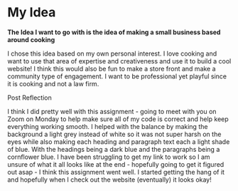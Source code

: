<h1>My Idea</h1>

**The Idea I want to go with is the idea of making a small business based around cooking**

I chose this idea based on my own personal interest. I love cooking and want to use that area of expertise and creativeness and use it to build a cool website! I think this would also be fun to make a store front and make a community type of engagement. I want to be professional yet playful since it is cooking and not a law firm.

Post Reflection

I think I did pretty well with this assignment - going to meet with you on Zoom on Monday to help make sure all of my code is correct and help keep everything working smooth. I helped with the balance by making the background a light grey instead of white so it was not super harsh on the eyes while also making each heading and paragraph text each a light shade of blue. With the headings being a dark blue and the paragraphs being a cornflower blue. I have been struggling to get my link to work so I am unsure of what it all looks like at the end - hopefully going to get it figured out asap - I think this assignment went well. I started getting the hang of it and hopefully when I check out the website (eventually) it looks okay!
